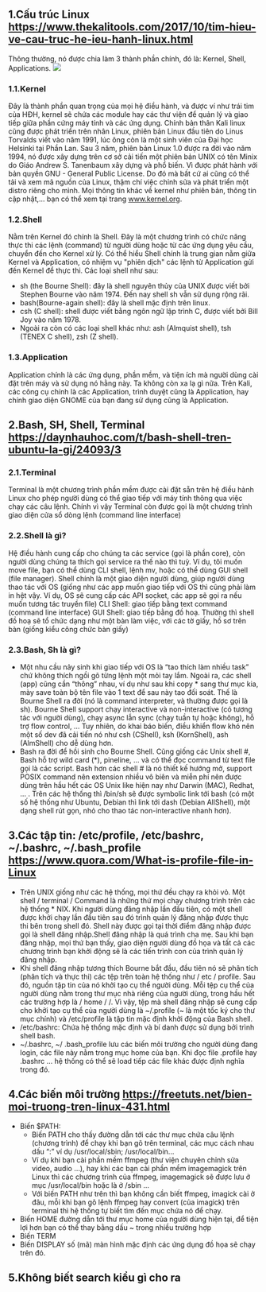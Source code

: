 ## 1.Cấu trúc Linux https://www.thekalitools.com/2017/10/tim-hieu-ve-cau-truc-he-ieu-hanh-linux.html
Thông thường, nó được chia làm 3 thành phần chính, đó là: Kernel, Shell, Applications.
<img src='https://i.imgur.com/2f4gwH8.jpg'>
### 1.1.Kernel
Đây là thành phần quan trọng của mọi hệ điều hành, và được ví như trái tim của HĐH, kernel sẽ chứa các module hay các thư viện để quản lý và giao tiếp giữa phần cứng máy tính và các ứng dụng.
Chính bản thân Kali linux cũng được phát triển trên nhân Linux, phiên bản Linux đầu tiên do Linus Torvalds viết vào năm 1991, lúc ông còn là một sinh viên của Đại học Helsinki tại Phần Lan. Sau 3 năm, phiên bản Linux 1.0 được ra đời vào năm 1994, nó được xây dựng trên cơ sở cải tiến một phiên bản UNIX có tên Minix do Giáo Andrew S. Tanenbaum xây dựng và phổ biến.
Vì được phát hành với bản quyền GNU - General Public License. Do đó mà bất cứ ai cũng có thể tải và xem mã nguồn của Linux, thậm chí việc chỉnh sửa và phát triển một distro riêng cho mình. Mọi thông tin khác về kernel như phiên bản, thông tin cập nhật,... bạn có thể xem tại trang www.kernel.org.
### 1.2.Shell
Nằm trên Kernel đó chính là Shell. Đây là một chương trình có chức năng thực thi các lệnh (command) từ người dùng hoặc từ các ứng dụng yêu cầu, chuyển đến cho Kernel xử lý. Có thể hiểu Shell chính là trung gian nằm giữa Kernel và Application, có nhiệm vụ "phiên dịch" các lệnh từ Application gửi đến Kernel để thực thi.
Các loại shell như sau:
	<ul>
	<li>sh (the Bourne Shell): đây là shell nguyên thủy của UNIX được viết bởi Stephen Bourne vào năm 1974. Đến nay shell sh vẫn sử dụng rộng rãi.</li>
	<li>bash(Bourne-again shell): đây là shell mặc định trên linux.</li>
	<li>csh (C shell): shell được viết bằng ngôn ngữ lập trình C, được viết bởi Bill Joy vào năm 1978.</li>
	<li>Ngoài ra còn có các loại shell khác như: ash (Almquist shell), tsh (TENEX C shell), zsh (Z shell).</li>
	</ul>
### 1.3.Application
Application chính là các ứng dụng, phần mềm, và tiện ích mà người dùng cài đặt trên máy và sử dụng nó hằng này. Ta không còn xa lạ gì nữa. Trên Kali, các công cụ chính là các Application, trình duyệt cũng là Application, hay chính giao diện GNOME của bạn đang sử dụng cũng là Application.

## 2.Bash, SH, Shell, Terminal https://daynhauhoc.com/t/bash-shell-tren-ubuntu-la-gi/24093/3
### 2.1.Terminal
Terminal là một chương trình phần mềm được cài đặt sẵn trên hệ điều hành Linux cho phép người dùng có thể giao tiếp với máy tính thông qua việc chạy các câu lệnh. Chính vì vậy Terminal còn được gọi là một chương trình giao diện cửa sổ dòng lệnh (command line interface)
### 2.2.Shell là gì?
Hệ điều hành cung cấp cho chúng ta các service (gọi là phần core), còn người dùng chúng ta thích gọi service ra thế nào thì tuỳ. Ví dụ, tôi muốn move file, bạn có thể dùng CLI shell, lệnh mv, hoặc có thể dùng GUI shell (file manager). Shell chính là một giao diện người dùng, giúp người dùng thao tác với OS (giống như các app muốn giao tiếp với OS thì cũng phải làm in hệt vậy. Ví dụ, OS sẽ cung cấp các API socket, các app sẽ gọi ra nếu muốn tương tác truyền file)
CLI Shell: giao tiếp bằng text command (command line interface)
GUI Shell: giao tiếp bằng đồ hoạ. Thường thì shell đồ hoạ sẽ tổ chức dạng như một bàn làm việc, với các tờ giấy, hồ sơ trên bàn (giống kiểu công chức bàn giấy)
### 2.3.Bash, Sh là gì?
- Một nhu cầu nảy sinh khi giao tiếp với OS là “tao thích làm nhiều task” chứ không thích ngồi gõ từng lệnh một mỏi tay lắm. Ngoài ra, các shell (app) cũng cần “thông” nhau, ví dụ như sau khi copy * sang thư mục kia, mày save toàn bộ tên file vào 1 text để sau này tao đối soát. Thế là Bourne Shell ra đời (nó là command interpreter, và thường được gọi là sh). Bourne Shell support chạy interactive và non-interactive (có tương tác với người dùng), chạy async lẫn sync (chạy tuần tự hoặc không), hỗ trợ flow control, … Tuy nhiên, do khai báo biến, điều khiển flow khó nên một số dev đã cải tiến nó như csh (CShell), ksh (KornShell), ash (AlmShell) cho dễ dùng hơn.
- Bash ra đời để hồi sinh cho Bourne Shell. Cũng giống các Unix shell #, Bash hỗ trợ wild card (*), pineline, … và có thể đọc command từ text file gọi là các script. Bash hơn các shell # là nó thiết kế hướng mở, support POSIX command nên extension nhiều vô biên và miễn phí nên được dùng trên hầu hết các OS Unix like hiện nay như Darwin (MAC), Redhat, … . Trên các hệ thống thì /bin/sh sẽ được symbolic link tới bash (có một số hệ thống như Ubuntu, Debian thì link tới dash (Debian AllShell), một dạng shell rút gọn, nhỏ cho thao tác non-interactive nhanh hơn).

## 3.Các tập tin: /etc/profile, /etc/bashrc, ~/.bashrc, ~/.bash_profile https://www.quora.com/What-is-profile-file-in-Linux
- Trên UNIX giống như các hệ thống, mọi thứ đều chạy ra khỏi vỏ. Một shell / terminal / Command là những thứ mọi chạy chương trình trên các hệ thống * NIX. Khi người dùng đăng nhập lần đầu tiên, có một shell được khởi chạy lần đầu tiên sau đó trình quản lý đăng nhập được thực thi bên trong shell đó. Shell này được gọi tại thời điểm đăng nhập được gọi là shell đăng nhập.Shell đăng nhập là quá trình cha mẹ. Sau khi bạn đăng nhập, mọi thứ bạn thấy, giao diện người dùng đồ họa và tất cả các chương trình bạn khởi động sẽ là các tiến trình con của trình quản lý đăng nhập.
- Khi shell đăng nhập tương thích Bourne bắt đầu, đầu tiên nó sẽ phân tích (phân tích và thực thi) các tệp trên toàn hệ thống như / etc / profile. Sau đó, nguồn tập tin của nó khởi tạo cụ thể người dùng. Mỗi tệp cụ thể của người dùng nằm trong thư mục nhà riêng của người dùng, trong hầu hết các trường hợp là / home / <user> /. Vì vậy, tệp mà shell đăng nhập sẽ cung cấp cho khởi tạo cụ thể của người dùng là ~/.profile (~ là một tốc ký cho thư mục chính) và /etc/profile là tập tin mặc định khởi động của Bash shell.
- /etc/bashrc: Chứa hệ thống mặc định và bí danh được sử dụng bởi trình shell bash.
- ~/.bashrc, ~/ .bash_profile lưu các biến môi trường cho người dùng đang login, các file này nằm trong mục home của bạn. Khi đọc file .profile hay .bashrc … hệ thống có thể sẽ load tiếp các file khác được định nghĩa trong đó.

## 4.Các biến môi trường https://freetuts.net/bien-moi-truong-tren-linux-431.html
- Biến $PATH:
	<ul>
	<li>Biến PATH cho thấy đường dẫn tới các thư mục chứa câu lệnh (chương trình) để chạy khi bạn gõ trên terminal, các mục cách nhau dấu “:” ví dụ /usr/local/sbin; /usr/local/bin...</li>
	<li>Ví dụ khi bạn cài phần mềm ffmpeg (thư viện chuyên chỉnh sửa video, audio …), hay khi các bạn cài phần mềm imagemagick trên Linux thì các chương trình của ffmpeg, imagemagick sẽ được lưu ở mục /usr/local/bin hoặc là ở /sbin …</li>
	<li>Với biến PATH như trên thì bạn không cần biết ffmpeg, imagick cài ở đâu, mỗi khi bạn gõ lệnh ffmpeg hay convert (của imagick) trên terminal thì hệ thống tự biết tìm đến mục chứa nó để chạy.</li>
	</ul>
- Biến HOME đường dẫn tới thư mục home của người dùng hiện tại, để tiện lợi hơn bạn có thể thay bằng dấu ~ trong nhiều trường hợp
- Biến TERM
- Biến DISPLAY số (mã) màn hình mặc định các ứng dụng đồ họa sẽ chạy trên đó.

## 5.Không biết search kiểu gì cho ra
